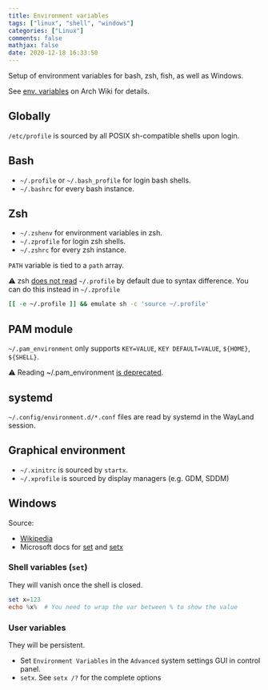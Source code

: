 ```yaml
---
title: Environment variables
tags: ["linux", "shell", "windows"]
categories: ["Linux"]
comments: false
mathjax: false
date: 2020-12-18 16:33:50
---
```


Setup of environment variables for bash, zsh, fish, as well as Windows.

See [env. variables](https://wiki.archlinux.org/index.php/environment_variables) on Arch Wiki for details.

<!-- more -->

## Globally

`/etc/profile` is sourced by all POSIX sh-compatible shells upon login.

## Bash

- `~/.profile` or `~/.bash_profile` for login bash shells.
- `~/.bashrc` for every bash instance.

## Zsh

- `~/.zshenv` for environment variables in zsh.
- `~/.zprofile` for login zsh shells.
- `~/.zshrc` for every zsh instance.

`PATH` variable is tied to a `path` array.

⚠️ zsh [does not read](https://superuser.com/questions/187639/zsh-not-hitting-profile) `~/.profile` by default due to syntax difference. You can do this instead in `~/.zprofile`

```bash
[[ -e ~/.profile ]] && emulate sh -c 'source ~/.profile'
```

## PAM module

`~/.pam_environment` only supports `KEY=VALUE`, `KEY DEFAULT=VALUE`, `${HOME}`, `${SHELL}`.

⚠️ Reading ~/.pam_environment [is deprecated](https://github.com/linux-pam/linux-pam/commit/ecd526743a27157c5210b0ce9867c43a2fa27784).

## systemd

`~/.config/environment.d/*.conf` files are read by systemd in the WayLand session.

## Graphical environment

- `~/.xinitrc` is sourced by `startx`.
- `~/.xprofile` is sourced by display managers (e.g. GDM, SDDM)

## Windows

Source:

- [Wikipedia](https://docs.microsoft.com/zh-tw/windows-server/administration/windows-commands/setx)
- Microsoft docs for [set](https://docs.microsoft.com/zh-tw/windows-server/administration/windows-commands/set_1) and [setx](https://docs.microsoft.com/zh-tw/windows-server/administration/windows-commands/setx)

### Shell variables (`set`)

They will vanish once the shell is closed.

```powershell
set x=123
echo %x%  # You need to wrap the var between % to show the value
```

### User variables

They will be persistent.

- Set `Environment Variables` in the `Advanced` system settings GUI in control panel.
- `setx`. See `setx /?` for the complete options
